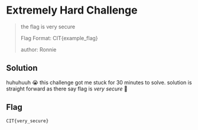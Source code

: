 # Extremely Hard Challenge
> the flag is very secure
>>
>Flag Format: CIT{example_flag}
>
>author: Ronnie

## Solution
huhuhuuh 😭 this challenge got me stuck for 30 minutes to solve. solution is straight forward as there say flag is *very secure*
💸



## Flag
```
CIT{very_secure}
```
